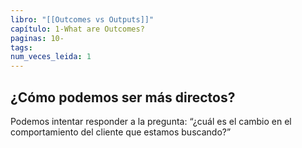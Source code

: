 ```yaml
---
libro: "[[Outcomes vs Outputs]]"
capítulo: 1-What are Outcomes?
paginas: 10-
tags: 
num_veces_leida: 1
---
```

## ¿Cómo podemos ser más directos?
Podemos intentar responder a la pregunta: “¿cuál es el cambio en el comportamiento del cliente que estamos buscando?”


